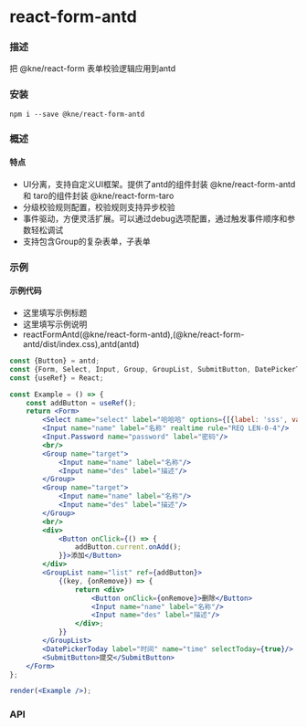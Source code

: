 
# react-form-antd


### 描述

把 @kne/react-form 表单校验逻辑应用到antd


### 安装

```shell
npm i --save @kne/react-form-antd
```


### 概述

#### 特点

* UI分离，支持自定义UI框架。提供了antd的组件封装 @kne/react-form-antd 和 taro的组件封装 @kne/react-form-taro
* 分级校验规则配置，校验规则支持异步校验
* 事件驱动，方便灵活扩展。可以通过debug选项配置，通过触发事件顺序和参数轻松调试
* 支持包含Group的复杂表单，子表单


### 示例

#### 示例代码

- 这里填写示例标题
- 这里填写示例说明
- reactFormAntd(@kne/react-form-antd),(@kne/react-form-antd/dist/index.css),antd(antd)

```jsx
const {Button} = antd;
const {Form, Select, Input, Group, GroupList, SubmitButton, DatePickerToday} = reactFormAntd;
const {useRef} = React;

const Example = () => {
    const addButton = useRef();
    return <Form>
        <Select name="select" label="哈哈哈" options={[{label: 'sss', value: 1}]}/>
        <Input name="name" label="名称" realtime rule="REQ LEN-0-4"/>
        <Input.Password name="password" label="密码"/>
        <br/>
        <Group name="target">
            <Input name="name" label="名称"/>
            <Input name="des" label="描述"/>
        </Group>
        <Group name="target">
            <Input name="name" label="名称"/>
            <Input name="des" label="描述"/>
        </Group>
        <br/>
        <div>
            <Button onClick={() => {
                addButton.current.onAdd();
            }}>添加</Button>
        </div>
        <GroupList name="list" ref={addButton}>
            {(key, {onRemove}) => {
                return <div>
                    <Button onClick={onRemove}>删除</Button>
                    <Input name="name" label="名称"/>
                    <Input name="des" label="描述"/>
                </div>;
            }}
        </GroupList>
        <DatePickerToday label="时间" name="time" selectToday={true}/>
        <SubmitButton>提交</SubmitButton>
    </Form>
};

render(<Example />);

```


### API


